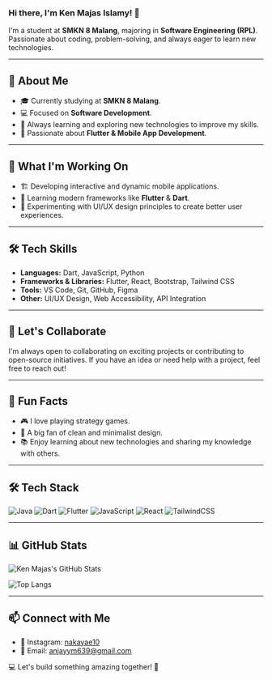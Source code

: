 ### Hi there, I'm Ken Majas Islamy! 👋

I'm a student at **SMKN 8 Malang**, majoring in **Software Engineering (RPL)**. Passionate about coding, problem-solving, and always eager to learn new technologies.

---

## 🚀 About Me

- 🎓 Currently studying at **SMKN 8 Malang**.
- 💻 Focused on **Software Development**.
- 🌱 Always learning and exploring new technologies to improve my skills.
- 🎨 Passionate about **Flutter & Mobile App Development**.

---

## 🔭 What I'm Working On

- 🏗️ Developing interactive and dynamic mobile applications.
- 📖 Learning modern frameworks like **Flutter** & **Dart**.
- 🎨 Experimenting with UI/UX design principles to create better user experiences.

---

## 🛠 Tech Skills

- **Languages:** Dart, JavaScript, Python
- **Frameworks & Libraries:** Flutter, React, Bootstrap, Tailwind CSS
- **Tools:** VS Code, Git, GitHub, Figma
- **Other:** UI/UX Design, Web Accessibility, API Integration

---

## 🤝 Let's Collaborate

I'm always open to collaborating on exciting projects or contributing to open-source initiatives. If you have an idea or need help with a project, feel free to reach out!

---

## 🎉 Fun Facts

- 🎮 I love playing strategy games.
- 🎨 A big fan of clean and minimalist design.
- 📚 Enjoy learning about new technologies and sharing my knowledge with others.

---

## 🛠 Tech Stack

![Java](https://img.shields.io/badge/Java-ED8B00?style=flat&logo=java&logoColor=white)
![Dart](https://img.shields.io/badge/Dart-0175C2?style=flat&logo=dart&logoColor=white)
![Flutter](https://img.shields.io/badge/Flutter-02569B?style=flat&logo=flutter&logoColor=white)
![JavaScript](https://img.shields.io/badge/JavaScript-F7DF1E?style=flat&logo=javascript&logoColor=black)
![React](https://img.shields.io/badge/React-61DAFB?style=flat&logo=react&logoColor=white)
![TailwindCSS](https://img.shields.io/badge/TailwindCSS-38B2AC?style=flat&logo=tailwind-css&logoColor=white)

---

## 📊 GitHub Stats

![Ken Majas's GitHub Stats](https://github-readme-stats.vercel.app/api?username=KenMajas&show_icons=true&theme=dark)

![Top Langs](https://github-readme-stats.vercel.app/api/top-langs/?username=KenMajas&layout=compact&theme=dark)

---

## 📫 Connect with Me

- 📸 Instagram: [nakayae10](https://instagram.com/nakayae10)
- 📩 Email: [anjayym639@gmail.com](mailto:anjayym639@gmail.com)

💻 Let's build something amazing together! 🚀
